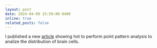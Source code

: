 ```yaml
---
layout: post
date: 2024-04-09 15:59:00-0400
inline: true
related_posts: false
---
```


I published a new [article](https://www.sciencedirect.com/science/article/pii/S2666166724001540) showing hot to perform point pattern analysis to analize the distribution of brain cells.
